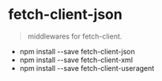 # fetch-client-json

> middlewares for fetch-client.

- npm install --save fetch-client-json
- npm install --save fetch-client-xml
- npm install --save fetch-client-useragent

